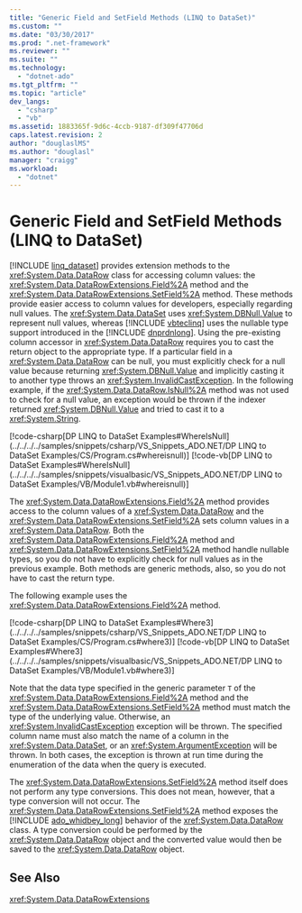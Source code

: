 ```yaml
---
title: "Generic Field and SetField Methods (LINQ to DataSet)"
ms.custom: ""
ms.date: "03/30/2017"
ms.prod: ".net-framework"
ms.reviewer: ""
ms.suite: ""
ms.technology: 
  - "dotnet-ado"
ms.tgt_pltfrm: ""
ms.topic: "article"
dev_langs: 
  - "csharp"
  - "vb"
ms.assetid: 1883365f-9d6c-4ccb-9187-df309f47706d
caps.latest.revision: 2
author: "douglaslMS"
ms.author: "douglasl"
manager: "craigg"
ms.workload: 
  - "dotnet"
---
```

# Generic Field and SetField Methods (LINQ to DataSet)
[!INCLUDE [linq_dataset](../../../../includes/linq-dataset-md.md)] provides extension methods to the <xref:System.Data.DataRow> class for accessing column values: the <xref:System.Data.DataRowExtensions.Field%2A> method and the <xref:System.Data.DataRowExtensions.SetField%2A> method. These methods provide easier access to column values for developers, especially regarding null values. The <xref:System.Data.DataSet> uses <xref:System.DBNull.Value> to represent null values, whereas [!INCLUDE [vbteclinq](../../../../includes/vbteclinq-md.md)] uses the nullable type support introduced in the [!INCLUDE [dnprdnlong](../../../../includes/dnprdnlong-md.md)]. Using the pre-existing column accessor in <xref:System.Data.DataRow> requires you to cast the return object to the appropriate type. If a particular field in a <xref:System.Data.DataRow> can be null, you must explicitly check for a null value because returning <xref:System.DBNull.Value> and implicitly casting it to another type throws an <xref:System.InvalidCastException>. In the following example, if the <xref:System.Data.DataRow.IsNull%2A> method was not used to check for a null value, an exception would be thrown if the indexer returned <xref:System.DBNull.Value> and tried to cast it to a <xref:System.String>.  
  
 [!code-csharp[DP LINQ to DataSet Examples#WhereIsNull](../../../../samples/snippets/csharp/VS_Snippets_ADO.NET/DP LINQ to DataSet Examples/CS/Program.cs#whereisnull)]
 [!code-vb[DP LINQ to DataSet Examples#WhereIsNull](../../../../samples/snippets/visualbasic/VS_Snippets_ADO.NET/DP LINQ to DataSet Examples/VB/Module1.vb#whereisnull)]  
  
 The <xref:System.Data.DataRowExtensions.Field%2A> method provides access to the column values of a <xref:System.Data.DataRow> and the <xref:System.Data.DataRowExtensions.SetField%2A> sets column values in a <xref:System.Data.DataRow>. Both the <xref:System.Data.DataRowExtensions.Field%2A> method and <xref:System.Data.DataRowExtensions.SetField%2A> method handle nullable types, so you do not have to explicitly check for null values as in the previous example. Both methods are generic methods, also, so you do not have to cast the return type.  
  
 The following example uses the <xref:System.Data.DataRowExtensions.Field%2A> method.  
  
 [!code-csharp[DP LINQ to DataSet Examples#Where3](../../../../samples/snippets/csharp/VS_Snippets_ADO.NET/DP LINQ to DataSet Examples/CS/Program.cs#where3)]
 [!code-vb[DP LINQ to DataSet Examples#Where3](../../../../samples/snippets/visualbasic/VS_Snippets_ADO.NET/DP LINQ to DataSet Examples/VB/Module1.vb#where3)]  
  
 Note that the data type specified in the generic parameter `T` of the <xref:System.Data.DataRowExtensions.Field%2A> method and the <xref:System.Data.DataRowExtensions.SetField%2A> method must match the type of the underlying value. Otherwise, an <xref:System.InvalidCastException> exception will be thrown. The specified column name must also match the name of a column in the <xref:System.Data.DataSet>, or an <xref:System.ArgumentException> will be thrown. In both cases, the exception is thrown at run time during the enumeration of the data when the query is executed.  
  
 The <xref:System.Data.DataRowExtensions.SetField%2A> method itself does not perform any type conversions. This does not mean, however, that a type conversion will not occur. The <xref:System.Data.DataRowExtensions.SetField%2A> method exposes the [!INCLUDE [ado_whidbey_long](../../../../includes/ado-whidbey-long-md.md)] behavior of the <xref:System.Data.DataRow> class. A type conversion could be performed by the <xref:System.Data.DataRow> object and the converted value would then be saved to the <xref:System.Data.DataRow> object.  
  
## See Also  
 <xref:System.Data.DataRowExtensions>
